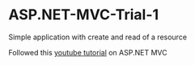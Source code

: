 # ASP.NET-MVC-Trial-1
Simple application with create and read of a resource

Followed this [youtube tutorial](https://www.youtube.com/watch?v=bIiEv__QNxw) on ASP.NET MVC 

